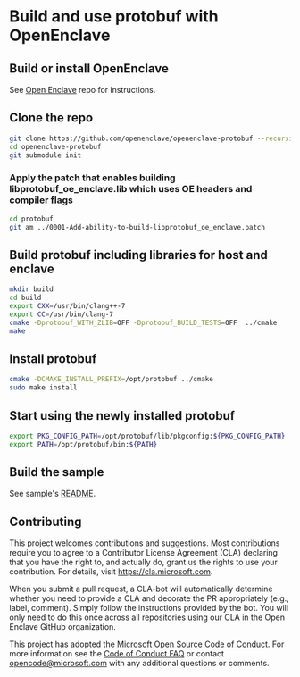 # Build and use protobuf with OpenEnclave

## Build or install OpenEnclave
See [Open Enclave](https://github.com/Microsoft/openenclave) repo for instructions.

## Clone the repo

```bash
git clone https://github.com/openenclave/openenclave-protobuf --recursive
cd openenclave-protobuf
git submodule init
```
### Apply the patch that enables building libprotobuf_oe_enclave.lib which uses OE headers and compiler flags
```bash
cd protobuf
git am ../0001-Add-ability-to-build-libprotobuf_oe_enclave.patch
```
## Build protobuf including libraries for host and enclave

```bash
mkdir build
cd build
export CXX=/usr/bin/clang++-7
export CC=/usr/bin/clang-7
cmake -Dprotobuf_WITH_ZLIB=OFF -Dprotobuf_BUILD_TESTS=OFF  ../cmake
make
```

## Install protobuf

```bash
cmake -DCMAKE_INSTALL_PREFIX=/opt/protobuf ../cmake
sudo make install
```

## Start using the newly installed protobuf

```bash
export PKG_CONFIG_PATH=/opt/protobuf/lib/pkgconfig:${PKG_CONFIG_PATH}
export PATH=/opt/protobuf/bin:${PATH}
```

## Build the sample
See sample's [README](sample/README.md).


## Contributing

This project welcomes contributions and suggestions. Most contributions require you to
agree to a Contributor License Agreement (CLA) declaring that you have the right to,
and actually do, grant us the rights to use your contribution. For details, visit
https://cla.microsoft.com.

When you submit a pull request, a CLA-bot will automatically determine whether you need
to provide a CLA and decorate the PR appropriately (e.g., label, comment). Simply follow the
instructions provided by the bot. You will only need to do this once across all
repositories using our CLA in the Open Enclave GitHub organization.

This project has adopted the [Microsoft Open Source Code of Conduct](https://opensource.microsoft.com/codeofconduct/).
For more information see the [Code of Conduct FAQ](https://opensource.microsoft.com/codeofconduct/faq/)
or contact [opencode@microsoft.com](mailto:opencode@microsoft.com) with any additional questions or comments.
